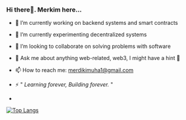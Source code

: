 ### Hi there👋. Merkim here...

<!--
**Merdi-kim/Merdi-kim** is a ✨ _special_ ✨ repository because its `README.md` (this file) appears on your GitHub profile.

Here are some ideas to get you started: -->

- 🔭 I’m currently working on backend systems and smart contracts
- 🌱 I’m currently experimenting decentralized systems 
- 👯 I’m looking to collaborate on solving problems with software
- 💬 Ask me about anything web-related, web3, I might have a hint 🤔
- 📫 How to reach me: merdikimuha1@gmail.com

- ⚡ " *Learning forever, Building forever.* "
- 
[![Top Langs](https://github-readme-stats.vercel.app/api/top-langs/?username=Merdi-kim)](https://github.com/Merdi-kim/github-readme-stats)

